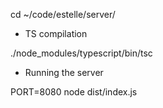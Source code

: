 cd ~/code/estelle/server/

* TS compilation

./node_modules/typescript/bin/tsc

* Running the server

PORT=8080 node dist/index.js